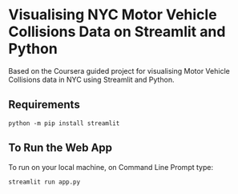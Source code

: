 # Visualising NYC Motor Vehicle Collisions Data on Streamlit and Python
Based on the Coursera guided project for visualising Motor Vehicle Collisions data in NYC using Streamlit and Python.

## Requirements
```
python -m pip install streamlit
```

## To Run the Web App
To run on your local machine, on Command Line Prompt type:

```
streamlit run app.py
```
